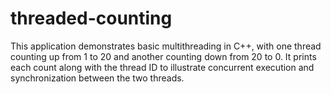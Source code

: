 # threaded-counting
This application demonstrates basic multithreading in C++, with one thread counting up from 1 to 20 and another counting down from 20 to 0. It prints each count along with the thread ID to illustrate concurrent execution and synchronization between the two threads.
